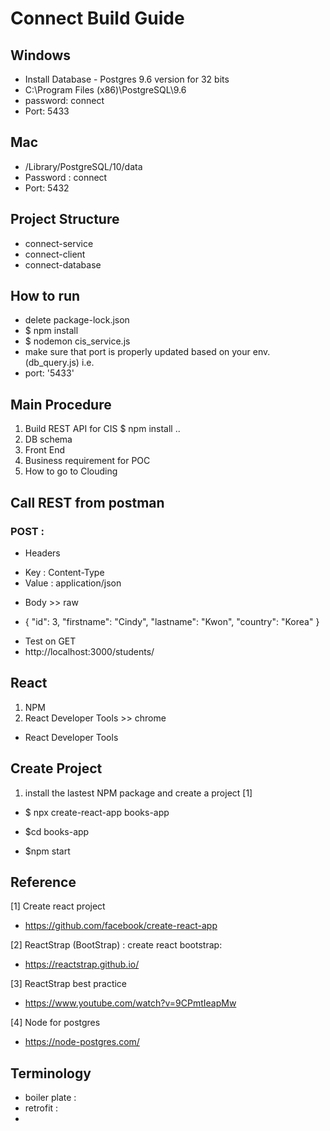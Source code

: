 # Connect Build Guide

## Windows
* Install Database - Postgres  9.6 version for 32 bits
* C:\Program Files (x86)\PostgreSQL\9.6
* password: connect
* Port: 5433

## Mac
* /Library/PostgreSQL/10/data
* Password : connect
* Port: 5432

## Project Structure
- connect-service
- connect-client
- connect-database

## How to run
- delete package-lock.json
- $ npm install
- $ nodemon cis_service.js
- make sure that port is properly updated based on your env.
  (db_query.js) i.e.      
- port: '5433'

## Main Procedure
1) Build REST API for CIS
 $ npm install ..
2) DB schema
3) Front End
4) Business requirement for POC
5) How to go to Clouding

## Call REST from postman 

### POST : 
*  Headers 
 - Key : Content-Type 
 - Value : application/json
*  Body >> raw
  - {
        "id": 3,
        "firstname": "Cindy",
        "lastname": "Kwon",
        "country": "Korea"
  }

* Test on GET
* http://localhost:3000/students/

## React
1) NPM
2) React Developer Tools >> chrome
- React Developer Tools



## Create Project 
1) install the lastest NPM package and create a project [1]
- $ npx create-react-app books-app

- $cd books-app
- $npm start



## Reference

[1] Create react project
- https://github.com/facebook/create-react-app

[2] ReactStrap (BootStrap) : create react bootstrap: 
- https://reactstrap.github.io/

[3] ReactStrap best practice
- https://www.youtube.com/watch?v=9CPmtIeapMw 

[4] Node for postgres
- https://node-postgres.com/



## Terminology
- boiler plate : 
- retrofit :
- 


